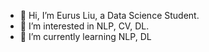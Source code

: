 - 👋 Hi, I’m Eurus Liu, a Data Science Student.
- 👀 I’m interested in NLP, CV, DL.
- 🌱 I’m currently learning NLP, DL

<!---
EurusNotes/EurusNotes is a ✨ special ✨ repository because its `README.md` (this file) appears on your GitHub profile.
You can click the Preview link to take a look at your changes.
--->
